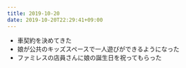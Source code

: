 ```yaml
---
title: 2019-10-20
date: 2019-10-20T22:29:41+09:00
---
```


- 車契約を決めてきた
- 娘が公共のキッズスペースで一人遊びができるようになった
- ファミレスの店員さんに娘の誕生日を祝ってもらった
